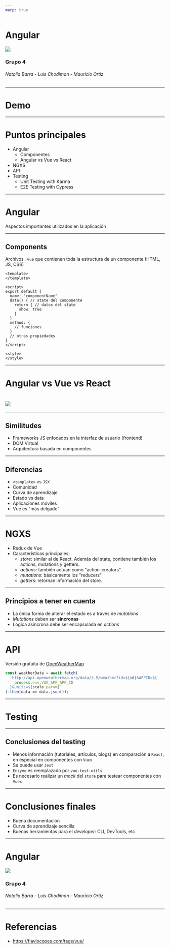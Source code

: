 ```yaml
---
marp: true
---
```


# Angular

![](./logo.png)

### Grupo 4

###### Natalia Barra - Luis Chodiman - Mauricio Ortiz

---

# Demo

---

# Puntos principales

- Angular
  - Componentes
  - Angular vs Vue vs React
- NGXS
- API
- Testing
  - Unit Testing with Karma
  - E2E Testing with Cypress

---

# Angular

Aspectos importantes utilizados en la aplicación

---

## Components

Archivos `.vue` que contienen toda la estructura de un componente (HTML, JS, CSS)

```
<template>
</template>

<script>
export default {
  name: "componentName"
  data() { // state del componente
    return { // datos del state
      show: true
    }
  }
  method: {
    // funciones
  }
  // otras propiedades
}
</script>

<style>
</style>
```

---

# Angular vs Vue vs React

# ![](./VueVsReact.png)

---

## Similitudes

- Frameworks JS enfocados en la interfaz de usuario (frontend)
- DOM Virtual
- Arquitectura basada en componentes

---

## Diferencias

- `<template>` vs `JSX`
- Comunidad
- Curva de aprendizaje
- Estado vs data
- Aplicaciones móviles
- Vue es "más delgado"

---

# NGXS

- Redux de Vue
- Características principales:
  - _store_: similar al de React. Además del state, contiene también los actions, mutations y getters.
  - _actions_: también actuan como "action-creators".
  - _mutations_: básicamente los "reducers"
  - _getters_: retornan información del store.

---

## Principios a tener en cuenta

- La única forma de alterar el estado es a través de _mutations_
- _Mutations_ deben ser **síncronas**
- Lógica asíncrona debe ser encapsulada en _actions_

---

# API

Versión gratuita de [OpenWeatherMap](https://openweathermap.org/api)

```javascript
const weatherData = await fetch(
  `http://api.openweathermap.org/data/2.5/weather?id=${id}&APPID=${
    process.env.VUE_APP_APP_ID
  }&units=${scale.param}`
).then(data => data.json());
```

---

# Testing

---

## Conclusiones del testing

- Menos información (tutoriales, artículos, blogs) en comparación a `React`, en especial en componentes con `Vuex`
- Se puede usar `Jest`
- `Enzyme` es reemplazado por `vue-test-utils`
- Es necesario realizar un _mock_ del `store` para testear componentes con `Vuex`

---

# Conclusiones finales

- Buena documentación
- Curva de aprendizaje sencilla
- Buenas herramientas para el _developer_: CLI, DevTools, etc

---

# Angular

![](./logo.png)

### Grupo 4

###### Natalia Barra - Luis Chodiman - Mauricio Ortiz

---

# Referencias

- https://flaviocopes.com/tags/vue/
